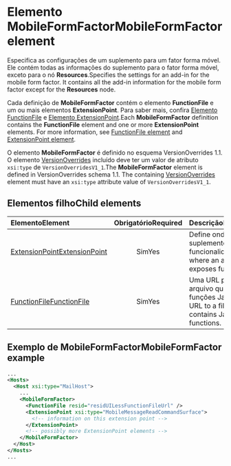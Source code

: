 # <a name="mobileformfactor-element"></a><span data-ttu-id="2960b-101">Elemento MobileFormFactor</span><span class="sxs-lookup"><span data-stu-id="2960b-101">MobileFormFactor element</span></span>

<span data-ttu-id="2960b-p101">Especifica as configurações de um suplemento para um fator forma móvel. Ele contém todas as informações do suplemento para o fator forma móvel, exceto para o nó **Resources**.</span><span class="sxs-lookup"><span data-stu-id="2960b-p101">Specifies the settings for an add-in for the mobile form factor. It contains all the add-in information for the mobile form factor except for the **Resources** node.</span></span>

<span data-ttu-id="2960b-p102">Cada definição de **MobileFormFactor** contém o elemento **FunctionFile** e um ou mais elementos **ExtensionPoint**. Para saber mais, confira [Elemento FunctionFile](functionfile.md) e [Elemento ExtensionPoint](extensionpoint.md).</span><span class="sxs-lookup"><span data-stu-id="2960b-p102">Each **MobileFormFactor** definition contains the  **FunctionFile** element and one or more **ExtensionPoint** elements. For more information, see [FunctionFile element](functionfile.md) and [ExtensionPoint element](extensionpoint.md).</span></span>

<span data-ttu-id="2960b-p103">O elemento **MobileFormFactor** é definido no esquema VersionOverrides 1.1. O elemento [VersionOverrides](versionoverrides.md) incluído deve ter um valor de atributo `xsi:type` de `VersionOverridesV1_1`.</span><span class="sxs-lookup"><span data-stu-id="2960b-p103">The **MobileFormFactor** element is defined in VersionOverrides schema 1.1. The containing [VersionOverrides](versionoverrides.md) element must have an `xsi:type` attribute value of `VersionOverridesV1_1`.</span></span>

## <a name="child-elements"></a><span data-ttu-id="2960b-108">Elementos filho</span><span class="sxs-lookup"><span data-stu-id="2960b-108">Child elements</span></span>

| <span data-ttu-id="2960b-109">Elemento</span><span class="sxs-lookup"><span data-stu-id="2960b-109">Element</span></span>                               | <span data-ttu-id="2960b-110">Obrigatório</span><span class="sxs-lookup"><span data-stu-id="2960b-110">Required</span></span> | <span data-ttu-id="2960b-111">Descrição</span><span class="sxs-lookup"><span data-stu-id="2960b-111">Description</span></span>  |
|:--------------------------------------|:--------:|:-------------|
| [<span data-ttu-id="2960b-112">ExtensionPoint</span><span class="sxs-lookup"><span data-stu-id="2960b-112">ExtensionPoint</span></span>](extensionpoint.md) | <span data-ttu-id="2960b-113">Sim</span><span class="sxs-lookup"><span data-stu-id="2960b-113">Yes</span></span>      | <span data-ttu-id="2960b-114">Define onde um suplemento expõe a funcionalidade.</span><span class="sxs-lookup"><span data-stu-id="2960b-114">Defines where an add-in exposes functionality.</span></span> |
| [<span data-ttu-id="2960b-115">FunctionFile</span><span class="sxs-lookup"><span data-stu-id="2960b-115">FunctionFile</span></span>](functionfile.md)     | <span data-ttu-id="2960b-116">Sim</span><span class="sxs-lookup"><span data-stu-id="2960b-116">Yes</span></span>      | <span data-ttu-id="2960b-117">Uma URL para um arquivo que contém funções JavaScript.</span><span class="sxs-lookup"><span data-stu-id="2960b-117">A URL to a file that contains JavaScript functions.</span></span>|

## <a name="mobileformfactor-example"></a><span data-ttu-id="2960b-118">Exemplo de MobileFormFactor</span><span class="sxs-lookup"><span data-stu-id="2960b-118">MobileFormFactor example</span></span>

```xml
...
<Hosts>
  <Host xsi:type="MailHost">
    ...
    <MobileFormFactor>
      <FunctionFile resid="residUILessFunctionFileUrl" />
      <ExtensionPoint xsi:type="MobileMessageReadCommandSurface">
        <!-- information on this extension point -->
      </ExtensionPoint> 
      <!-- possibly more ExtensionPoint elements -->
    </MobileFormFactor>
  </Host>
</Hosts>
...
```
